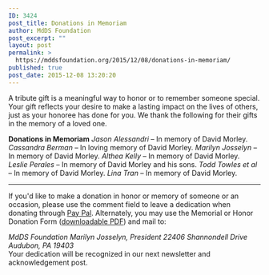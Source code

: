 ```yaml
---
ID: 3424
post_title: Donations in Memoriam
author: MdDS Foundation
post_excerpt: ""
layout: post
permalink: >
  https://mddsfoundation.org/2015/12/08/donations-in-memoriam/
published: true
post_date: 2015-12-08 13:20:20
---
```

A tribute gift is a meaningful way to honor or to remember someone special. Your gift reflects your desire to make a lasting impact on the lives of others, just as your honoree has done for you. We thank the following for their gifts in the memory of a loved one.<!--more-->

<strong> Donations in Memoriam</strong>
<em>Jason Alessandri</em> – In memory of David Morley.
<em>Cassandra Berman</em> – In loving memory of David Morley.
<em>Marilyn Josselyn</em> – In memory of David Morley.
<em>Althea Kelly</em> – In memory of David Morley.
<em>Leslie Perales</em> – In memory of David Morley and his sons.
<em>Todd Towles et al</em> – In memory of David Morley.
<em>Lina Tran</em> – In memory of David Morley.

* * * * * *
If you'd like to make a donation in honor or memory of someone or an occasion, please use the comment field to leave a dedication when donating through <a title="Dedicate Your Donation via PayPal" href="http://www.mddsfoundation.org/donate/paypal/" target="_blank" rel="noopener">Pay Pal</a>. Alternately, you may use the Memorial or Honor Donation Form (<a href="https://mddsfoundation.org/wp-content/uploads/2017/07/mdds_honoring_memorial.pdf">downloadable PDF</a>) and mail to:

<address>MdDS Foundation
Marilyn Josselyn, President
22406 Shannondell Drive
Audubon, PA 19403</address>Your dedication will be recognized in our next newsletter and acknowledgement post.
